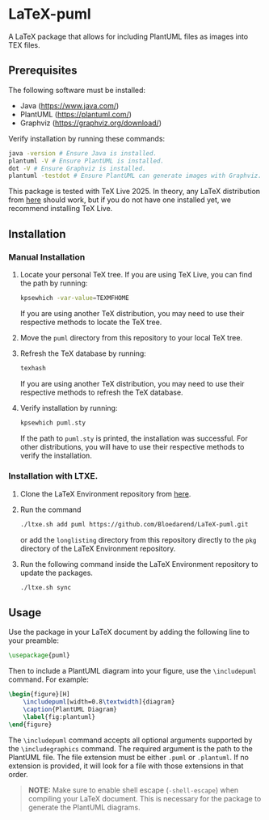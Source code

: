 # LaTeX-puml
A LaTeX package that allows for including PlantUML files as images into TEX files.

## Prerequisites
The following software must be installed:
- Java (https://www.java.com/)
- PlantUML (https://plantuml.com/)
- Graphviz (https://graphviz.org/download/)

Verify installation by running these commands:
```bash
java -version # Ensure Java is installed.
plantuml -V # Ensure PlantUML is installed.
dot -V # Ensure Graphviz is installed.
plantuml -testdot # Ensure PlantUML can generate images with Graphviz.
```

This package is tested with TeX Live 2025.
In theory, any LaTeX distribution from [here](https://www.latex-project.org/get/) should work, but if you do not have one installed yet, we recommend installing TeX Live.

## Installation

### Manual Installation
1. Locate your personal TeX tree. If you are using TeX Live, you can find the path by running:
    ```bash
    kpsewhich -var-value=TEXMFHOME
    ```

    If you are using another TeX distribution, you may need to use their respective methods to locate the TeX tree.
2. Move the `puml` directory from this repository to your local TeX tree.
3. Refresh the TeX database by running:
    ```bash
    texhash
    ```

    If you are using another TeX distribution, you may need to use their respective methods to refresh the TeX database.
4. Verify installation by running:
    ```bash
    kpsewhich puml.sty
    ```

    If the path to `puml.sty` is printed, the installation was successful.
    For other distributions, you will have to use their respective methods to verify the installation.

### Installation with LTXE.
1. Clone the LaTeX Environment repository from [here](https://github.com/Bloedarend/LaTeX-Environment).
2. Run the command
    ```bash
   ./ltxe.sh add puml https://github.com/Bloedarend/LaTeX-puml.git
    ```

    or add the `longlisting` directory from this repository directly to the `pkg` directory of the LaTeX Environment repository.
3. Run the following command inside the LaTeX Environment repository to update the packages.
    ```bash
    ./ltxe.sh sync
    ```

## Usage
Use the package in your LaTeX document by adding the following line to your preamble:
```latex
\usepackage{puml}
```

Then to include a PlantUML diagram into your figure, use the `\includepuml` command. For example:
```latex
\begin{figure}[H]
    \includepuml[width=0.8\textwidth]{diagram}
    \caption{PlantUML Diagram}
    \label{fig:plantuml}
\end{figure}
```

The `\includepuml` command accepts all optional arguments supported by the `\includegraphics` command.
The required argument is the path to the PlantUML file.
The file extension must be either `.puml` or `.plantuml`.
If no extension is provided, it will look for a file with those extensions in that order.

> **NOTE:** Make sure to enable shell escape (`-shell-escape`) when compiling your LaTeX document. This is necessary for the package to generate the PlantUML diagrams.
